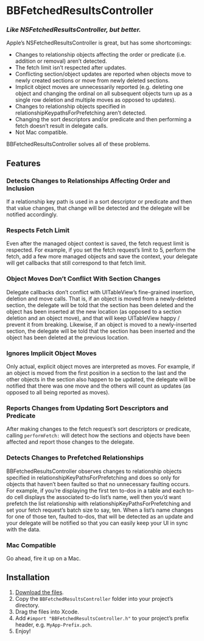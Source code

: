 # BBFetchedResultsController

### _Like NSFetchedResultsController, but better._

Apple’s NSFetchedResultsController is great, but has some shortcomings:

- Changes to relationship objects affecting the order or predicate (i.e. addition or removal) aren’t detected.
- The fetch limit isn’t respected after updates.
- Conflicting section/object updates are reported when objects move to newly created sections or move from newly deleted sections.
- Implicit object moves are unnecessarily reported (e.g. deleting one object and changing the ordinal on all subsequent objects turn up as a single row deletion and multiple moves as opposed to updates).
- Changes to relationship objects specified in relationshipKeypathsForPrefetching aren’t detected.
- Changing the sort descriptors and/or predicate and then performing a fetch doesn’t result in delegate calls.
- Not Mac compatible.

BBFetchedResultsController solves all of these problems.

## Features

### Detects Changes to Relationships Affecting Order and Inclusion

If a relationship key path is used in a sort descriptor or predicate and then that value changes, that change will be detected and the delegate will be notified accordingly.

### Respects Fetch Limit

Even after the managed object context is saved, the fetch request limit is respected. For example, if you set the fetch request’s limit to 5, perform the fetch, add a few more managed objects and save the context, your delegate will get callbacks that still correspond to that fetch limit.

### Object Moves Don’t Conflict With Section Changes

Delegate callbacks don’t conflict with UITableView’s fine-grained insertion, deletion and move calls. That is, if an object is moved from a newly-deleted section, the delegate will be told that the section has been deleted and the object has been inserted at the new location (as opposed to a section deletion and an object move), and that will keep UITableView happy / prevent it from breaking. Likewise, if an object is moved to a newly-inserted section, the delegate will be told that the section has been inserted and the object has been deleted at the previous location.

### Ignores Implicit Object Moves

Only actual, explicit object moves are interpreted as moves. For example, if an object is moved from the first position in a section to the last and the other objects in the section also happen to be updated, the delegate will be notified that there was one move and the others will count as updates (as opposed to all being reported as moves).

### Reports Changes from Updating Sort Descriptors and Predicate

After making changes to the fetch request’s sort descriptors or predicate, calling `performFetch:` will detect how the sections and objects have been affected and report those changes to the delegate.

### Detects Changes to Prefetched Relationships

BBFetchedResultsController observes changes to relationship objects specified in relationshipKeyPathsForPrefetching and does so only for objects that haven’t been faulted so that no unnecessary faulting occurs. For example, if you’re displaying the first ten to-dos in a table and each to-do cell displays the associated to-do list’s name, well then you’d want prefetch the list relationship with relationshipKeyPathsForPrefetching and set your fetch request’s batch size to say, ten. When a list’s name changes for one of those ten, faulted to-dos, that will be detected as an update and your delegate will be notified so that you can easily keep your UI in sync with the data.

### Mac Compatible

Go ahead, fire it up on a Mac.

## Installation

1. [Download the files](https://github.com/benrblakely/BBFetchedResultsController/archive/master.zip).
2. Copy the `BBFetchedResultsController` folder into your project’s directory.
3. Drag the files into Xcode.
4. Add `#import "BBFetchedResultsController.h"` to your project’s prefix header, e.g. `MyApp-Prefix.pch`.
5. Enjoy!
